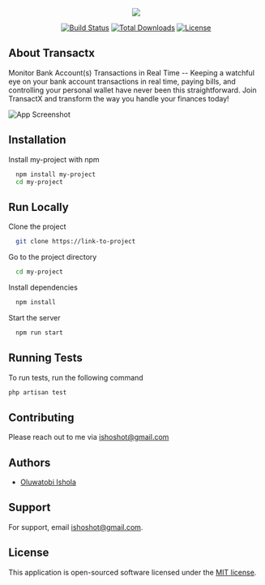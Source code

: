 <p align="center"><a href="https://laravel.com" target="_blank"><img src="https://mytransactx.com/transactx.svg"></a></p>

<p align="center">
<a href="https://travis-ci.org/laravel/framework"><img src="https://travis-ci.org/laravel/framework.svg" alt="Build Status"></a>
<a href="https://packagist.org/packages/laravel/framework"><img src="https://img.shields.io/packagist/dt/laravel/framework" alt="Total Downloads"></a>
<a href="https://packagist.org/packages/laravel/framework"><img src="https://img.shields.io/packagist/l/laravel/framework" alt="License"></a>
</p>

## About Transactx

Monitor Bank Account(s) Transactions in Real Time -- Keeping a watchful eye on your bank account transactions in real time, paying bills, and controlling your personal wallet have never been this straightforward. Join TransactX and transform the way you handle your finances today!

![App Screenshot](https://mytransactx.com/transactxx.png)

## Installation

Install my-project with npm

```bash
  npm install my-project
  cd my-project
```

## Run Locally

Clone the project

```bash
  git clone https://link-to-project
```

Go to the project directory

```bash
  cd my-project
```

Install dependencies

```bash
  npm install
```

Start the server

```bash
  npm run start
```

## Running Tests

To run tests, run the following command

```bash
php artisan test
```

## Contributing

Please reach out to me via ishoshot@gmail.com

## Authors

-   [Oluwatobi Ishola](https://www.github.com/ishoshot)

## Support

For support, email ishoshot@gmail.com.

## License

This application is open-sourced software licensed under the [MIT license](https://opensource.org/licenses/MIT).
